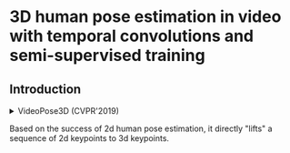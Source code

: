# 3D human pose estimation in video with temporal convolutions and semi-supervised training

## Introduction

<!-- [ALGORITHM] -->

<details>
<summary>VideoPose3D (CVPR'2019)</summary>

```bibtex
@inproceedings{pavllo20193d,
  title={3d human pose estimation in video with temporal convolutions and semi-supervised training},
  author={Pavllo, Dario and Feichtenhofer, Christoph and Grangier, David and Auli, Michael},
  booktitle={Proceedings of the IEEE/CVF Conference on Computer Vision and Pattern Recognition},
  pages={7753--7762},
  year={2019}
}
```

</details>

Based on the success of 2d human pose estimation, it directly "lifts" a sequence of 2d keypoints to 3d keypoints.
